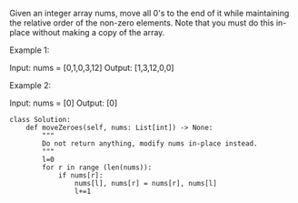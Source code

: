 Given an integer array nums, move all 0's to the end of it while maintaining the relative order of the non-zero elements.
Note that you must do this in-place without making a copy of the array.

Example 1:

Input: nums = [0,1,0,3,12]
Output: [1,3,12,0,0]

Example 2:

Input: nums = [0]
Output: [0]
```
class Solution:
    def moveZeroes(self, nums: List[int]) -> None:
        """
        Do not return anything, modify nums in-place instead.
        """
        l=0
        for r in range (len(nums)):
            if nums[r]:
                nums[l], nums[r] = nums[r], nums[l]
                l+=1 
        
```
